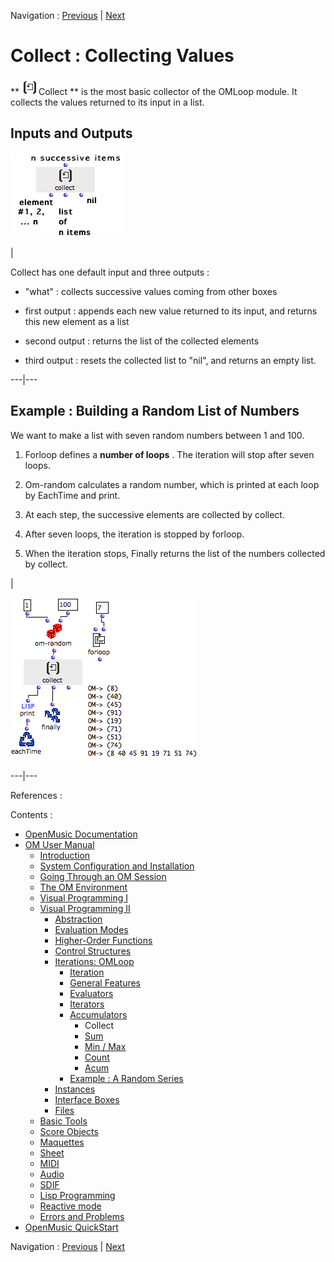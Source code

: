Navigation : [Previous](LoopAccumulators "page
précédente\(Accumulators\)") | [Next](Sum "page
suivante\(Sum\)")


# Collect : Collecting Values

** ![](../res/collect_icon.png)Collect ** is the most basic collector of the
OMLoop module. It collects the values returned to its input in a list.

## Inputs and Outputs

![](../res/collect-inouts.png)

|

Collect has one default input and three outputs :

  * "what" : collects successive values coming from other boxes

  * first output : appends each new value returned to its input, and returns this new element as a list

  * second output : returns the list of the collected elements

  * third output : resets the collected list to "nil", and returns an empty list.

  
  
---|---  
  
## Example : Building a Random List of Numbers

We want to make a list with seven random numbers between 1 and 100.

  1. Forloop defines a **number of loops** . The iteration will stop after seven loops. 

  2. Om-random calculates a random number, which is printed at each loop by EachTime and print.

  3. At each step, the successive elements are collected by collect.

  4. After seven loops, the iteration is stopped by forloop.

  5. When the iteration stops, Finally returns the list of the numbers collected by collect.

|

![](../res/collect-ex.png)  
  
---|---  
  
References :

Contents :

  * [OpenMusic Documentation](OM-Documentation)
  * [OM User Manual](OM-User-Manual)
    * [Introduction](00-Contents)
    * [System Configuration and Installation](Installation)
    * [Going Through an OM Session](Goingthrough)
    * [The OM Environment](Environment)
    * [Visual Programming I](BasicVisualProgramming)
    * [Visual Programming II](AdvancedVisualProgramming)
      * [Abstraction](Abstraction)
      * [Evaluation Modes](EvalModes)
      * [Higher-Order Functions](HighOrder)
      * [Control Structures](Control)
      * [Iterations: OMLoop](OMLoop)
        * [Iteration](LoopIntro)
        * [General Features](LoopGeneral)
        * [Evaluators](LoopEvaluators)
        * [Iterators](LoopIterators)
        * [Accumulators](LoopAccumulators)
          * Collect
          * [Sum](Sum)
          * [Min / Max](MinMax)
          * [Count](Count)
          * [Acum](Acum)
        * [Example : A Random Series](LoopExample)
      * [Instances](Instances)
      * [Interface Boxes](InterfaceBoxes)
      * [Files](Files)
    * [Basic Tools](BasicObjects)
    * [Score Objects](ScoreObjects)
    * [Maquettes](Maquettes)
    * [Sheet](Sheet)
    * [MIDI](MIDI)
    * [Audio](Audio)
    * [SDIF](SDIF)
    * [Lisp Programming](Lisp)
    * [Reactive mode](Reactive)
    * [Errors and Problems](errors)
  * [OpenMusic QuickStart](QuickStart-Chapters)

Navigation : [Previous](LoopAccumulators "page
précédente\(Accumulators\)") | [Next](Sum "page
suivante\(Sum\)")

